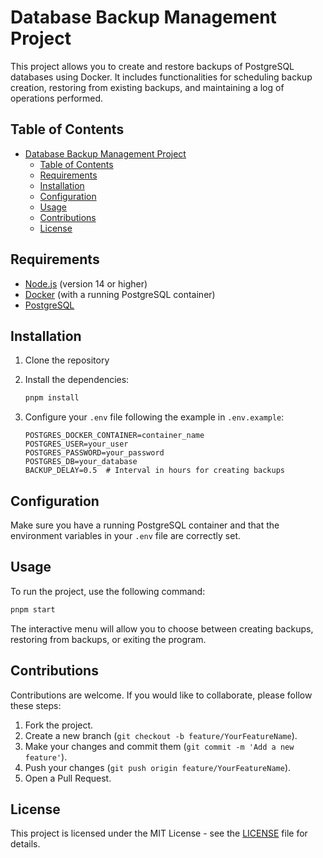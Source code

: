 # Database Backup Management Project

This project allows you to create and restore backups of PostgreSQL databases using Docker. It includes functionalities for scheduling backup creation, restoring from existing backups, and maintaining a log of operations performed.

## Table of Contents

- [Database Backup Management Project](#database-backup-management-project)
  - [Table of Contents](#table-of-contents)
  - [Requirements](#requirements)
  - [Installation](#installation)
  - [Configuration](#configuration)
  - [Usage](#usage)
  - [Contributions](#contributions)
  - [License](#license)

## Requirements

- [Node.js](https://nodejs.org/) (version 14 or higher)
- [Docker](https://www.docker.com/) (with a running PostgreSQL container)
- [PostgreSQL](https://www.postgresql.org/)

## Installation

1. Clone the repository

2. Install the dependencies:
   ```bash
   pnpm install
   ```

3. Configure your `.env` file following the example in `.env.example`:
   ```plaintext
   POSTGRES_DOCKER_CONTAINER=container_name
   POSTGRES_USER=your_user
   POSTGRES_PASSWORD=your_password
   POSTGRES_DB=your_database
   BACKUP_DELAY=0.5  # Interval in hours for creating backups
   ```

## Configuration

Make sure you have a running PostgreSQL container and that the environment variables in your `.env` file are correctly set.

## Usage

To run the project, use the following command:

```bash
pnpm start
```

The interactive menu will allow you to choose between creating backups, restoring from backups, or exiting the program.

## Contributions

Contributions are welcome. If you would like to collaborate, please follow these steps:

1. Fork the project.
2. Create a new branch (`git checkout -b feature/YourFeatureName`).
3. Make your changes and commit them (`git commit -m 'Add a new feature'`).
4. Push your changes (`git push origin feature/YourFeatureName`).
5. Open a Pull Request.

## License

This project is licensed under the MIT License - see the [LICENSE](LICENSE) file for details.